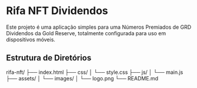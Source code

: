 # Rifa NFT Dividendos

Este projeto é uma aplicação simples para uma Números Premiados  de GRD Dividendos da Gold Reserve, totalmente configurada para uso em dispositivos móveis.

## Estrutura de Diretórios

rifa-nft/ ├── index.html ├── css/ │ └── style.css ├── js/ │ └── main.js ├── assets/ │ └── images/ │ └── logo.png └── README.md




